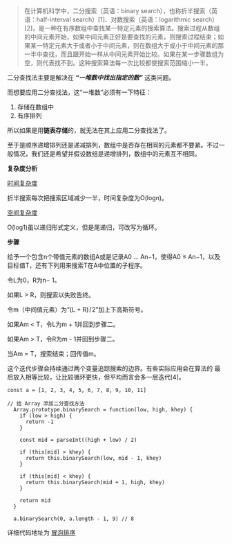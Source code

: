 >在计算机科学中，二分搜索（英语：binary search），也称折半搜索（英语：half-interval search）[1]、对数搜索（英语：logarithmic search）[2]，是一种在有序数组中查找某一特定元素的搜索算法。搜索过程从数组的中间元素开始，如果中间元素正好是要查找的元素，则搜索过程结束；如果某一特定元素大于或者小于中间元素，则在数组大于或小于中间元素的那一半中查找，而且跟开始一样从中间元素开始比较。如果在某一步骤数组为空，则代表找不到。这种搜索算法每一次比较都使搜索范围缩小一半。

二分查找法主要是解决在 ***“一堆数中找出指定的数”*** 这类问题。

而想要应用二分查找法，这“一堆数”必须有一下特征：

 1. 存储在数组中
 2. 有序排列

所以如果是用**链表存储**的，就无法在其上应用二分查找法了。

至于是顺序递增排列还是递减排列，数组中是否存在相同的元素都不要紧。不过一般情况，我们还是希望并假设数组是递增排列，数组中的元素互不相同。

**复杂度分析**

[时间复杂度](https://zh.wikipedia.org/wiki/%E6%97%B6%E9%97%B4%E5%A4%8D%E6%9D%82%E5%BA%A6)

折半搜索每次把搜索区域减少一半，时间复杂度为O(logn)。

[空间复杂度](https://zh.wikipedia.org/wiki/%E8%A8%88%E7%AE%97%E8%A4%87%E9%9B%9C%E6%80%A7%E7%90%86%E8%AB%96)

O(log1)虽以递归形式定义，但是尾递归，可改写为循环。

**步骤**

给予一个包含n个带值元素的数组A或是记录A0 ... An−1，使得A0 ≤ An−1，以及目标值T，还有下列用来搜索T在A中位置的子程序。

令L为0，R为n− 1。

如果L > R，则搜索以失败告终。

令m（中间值元素）为“(L + R) / 2”加上下高斯符号。

如果Am < T，令L为m + 1并回到步骤二。

如果Am > T，令R为m - 1并回到步骤二。

当Am = T，搜索结束；回传值m。

这个迭代步骤会持续通过两个变量追踪搜索的边界。有些实际应用会在算法的
最后放入相等比较，让比较循环更快，但平均而言会多一层迭代[4]。

```
const a = [1, 2, 3, 4, 5, 6, 7, 8, 9, 10, 11]

// 给 Array 添加二分查找方法
  Array.prototype.binarySearch = function(low, high, khey) {
    if (low > high) {
      return -1
    }

    const mid = parseInt((high + low) / 2)

    if (this[mid] > khey) { 
      return this.binarySearch(low, mid - 1, khey)
    }

    if (this[mid] < khey) {
      return this.binarySearch(mid + 1, high, khey)
    }
    
    return mid
  }

  a.binarySearch(0, a.length - 1, 9) // 8
```
详细代码地址为 [冒泡排序](https://github.com/jinzhuming/Algorithm/blob/master/binarySearch/index.html/)